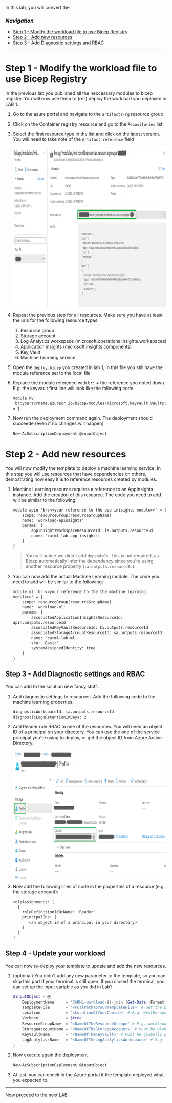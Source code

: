 In this lab, you will convert the

### _Navigation_
- [Step 1 - Modify the workload file to use Bicep Registry](#Step-1---Modify-the-workload-file-to-use-Bicep-Registry)
- [Step 2 - Add new resources](#Step-2---A#dd-new-resources)
- [Step 3 - Add Diagnostic settings and RBAC](#Step-3---Add-Diagnostic-settings-and-RBAC)
---

# Step 1 - Modify the workload file to use Bicep Registry

In the previous lab you published all the neccessary modules to bicep registry. You will now use them to (re-) deploy the workload you deployed in LAB 1.

1. Go to the azure portal and navigate to the `artifacts-rg` resource group
1. Click on the Container registry resource and go to the `Repositories` list
1. Select the first resource type in the list and click on the latest version. You will need to take note of the `Artifact reference` field

    <img src="./media/Lab8/registry-reference.png" alt="Registry reference" height="500">

1. Repeat the previous step for all resources. Make sure you have at least the urls for the following resource types:
    1. Resource group
    1. Storage account
    1. Log Analytics workspace (microsoft.operationalinsights.workspaces)
    1. Application insights (microsoft.insights.components)
    1. Key Vault
    1. Machine Learning service
1. Open the `deploy.bicep` you created in lab 1, in this file you still have the module reference set to the local file
1. Replace the module reference with `br:` + the reference you noted down. E.g. the keyvault first line will look like the following code

    ```bicep
    module kv 'br:youracrname.azurecr.io/bicep/modules/microsoft.keyvault.vaults:0.1.999' = {
    ```

1. Now run the deployment command again. The deployment should succeede (even if no changes will happen)

    ```powershell
    New-AzSubscriptionDeployment @inputObject
    ```

# Step 2 - Add new resources

You will now modify the template to deploy a machine learning service. In this step you will use resources that have dependencies on others, demostrating how easy it is to reference resources created by modules.

1. Machine Learning resource requires a reference to an AppInsights instance. Add the creation of this resource. The code you need to add will be similar to the following:

    ```bicep
    module apin 'br:<<your reference to the app inisights module>>' = {
        scope: resourceGroup(resourceGroupName)
        name: 'workload-apinsights'
        params: {
            appInsightsWorkspaceResourceId: la.outputs.resourceId
            name: 'carml-lab-app-insights'
        }
    }
    ```

    > You will notice we didn't add `dependsOn`. This is not required, as Bicep automatically infer the dependency since you're using another resource property (`la.outputs.resourceId`).

1. You can now add the actual Machine Learning module. The code you need to add will be similar to the following:

    ```bicep
    module ml 'br:<<your reference to the the machine learning module>>' = {
        scope: resourceGroup(resourceGroupName)
        name: 'workload-ml'
        params: {
            associatedApplicationInsightsResourceId: apin.outputs.resourceId
            associatedKeyVaultResourceId: kv.outputs.resourceId
            associatedStorageAccountResourceId: sa.outputs.resourceId
            name: 'carml-lab-ml'
            sku: 'Basic'
            systemAssignedIdentity: true
        }
    }
    ```
## Step 3 - Add Diagnostic settings and RBAC

You can add to the solution new fancy stuff.

1. Add diagnostic settings to resources. Add the following code to the machine learning properties:

    ```bicep
    diagnosticWorkspaceId: la.outputs.resourceId
    diagnosticLogsRetentionInDays: 2
    ```

1. Add Reader role RBAC to one of the resources. You will need an object ID of a principal on your directory. You can use the one of the service principal you're using to deploy, or get the object ID from Azure Active Directory.

    <img src="./media/Lab8/object-id.png" alt="Object ID" height="400">

1. Now add the following lines of code in the properties of a resource (e.g. the storage account):

    ```bicep
    roleAssignments: [
      {
        roleDefinitionIdOrName: 'Reader'
        principalIds: [
          '<an object id of a principal in your directory>'
        ]
      }
    ]
    ```

## Step 4 - Update your workload

You can now re-deploy your template to update and add the new resources.

1. (optional) You didn't add any new parameter to the template, so you can skip this part if your terminal is still open. If you closed the terminal, you can set up the input variable as you did in Lab1

    ```Powershell
    $inputObject = @{
        DeploymentName     = "CARML-workload-$(-join (Get-Date -Format 'yyyyMMddTHHMMssffffZ')[0..63])"
        TemplateFile       = '<FullPathToYourTemplateFile>' # Get the path via a right-click on the template file in VSCode & select 'Copy Path'
        Location           = '<LocationOfYourChoice>' # E.g. WestEurope
        Verbose            = $true
        ResourceGroupName  = '<NameOfTheResourceGroup>' # E.g. workload-rg
        StorageAccountName = '<NameOfTheStorageAccount>' # Must be globally unique
        KeyVaultName       = '<NameOfTheKeyVault>' # Must be globally unique
        LogAnalyticsName   = '<NameOfTheLogAnalyticsWorkspace>' # E.g. carml-law
    }
    ```

1. Now execute again the deployment

    ```Powershell
    New-AzSubscriptionDeployment @inputObject
    ```

1. At last, you can check in the Azure portal if the template deployed what you expected to.

<!-- TODO: Extend with how to use bicepconfig.json ? -->

---

[Now proceed to the next LAB](./Lab%208%20-%20Interoperability.md)
